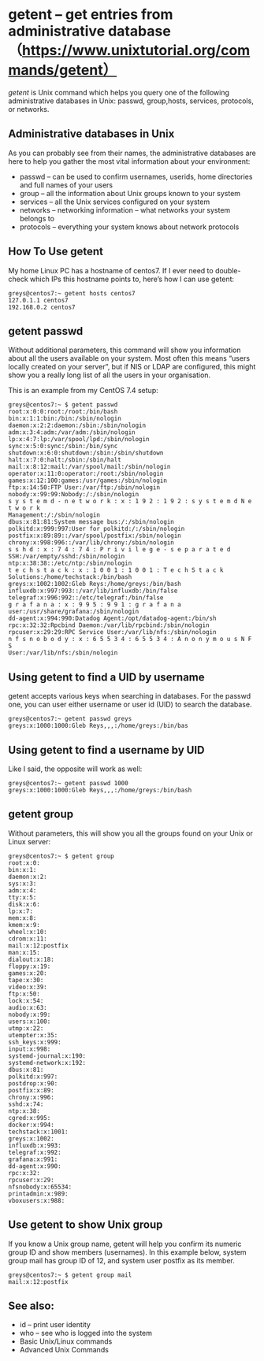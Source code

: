 # getent – get entries from administrative database（https://www.unixtutorial.org/commands/getent）
*getent* is Unix command which helps you query one of the following administrative databases in Unix: passwd, group,hosts, services, protocols, or networks.

## Administrative databases in Unix

As you can probably see from their names, the administrative
databases are here to help you gather the most vital
information about your environment:
- passwd – can be used to confirm usernames, userids, home directories and full names of your users
- group – all the information about Unix groups known to your system
- services – all the Unix services configured on your system
- networks – networking information – what networks your system belongs to
- protocols – everything your system knows about network protocols

## How To Use getent
My home Linux PC has a hostname of centos7. If I ever need to double-check which IPs this hostname points to, here’s how I
can use getent:
```shell
greys@centos7:~ getent hosts centos7
127.0.1.1 centos7
192.168.0.2 centos7
```

## getent passwd

Without additional parameters, this command will show you information about all the users available on your system. Most
often this means “users locally created on your server”, but if NIS or LDAP are configured, this might show you a really
long list of all the users in your organisation.

This is an example from my CentOS 7.4 setup:
```shell
greys@centos7:~ $ getent passwd
root:x:0:0:root:/root:/bin/bash
bin:x:1:1:bin:/bin:/sbin/nologin
daemon:x:2:2:daemon:/sbin:/sbin/nologin
adm:x:3:4:adm:/var/adm:/sbin/nologin
lp:x:4:7:lp:/var/spool/lpd:/sbin/nologin
sync:x:5:0:sync:/sbin:/bin/sync
shutdown:x:6:0:shutdown:/sbin:/sbin/shutdown
halt:x:7:0:halt:/sbin:/sbin/halt
mail:x:8:12:mail:/var/spool/mail:/sbin/nologin
operator:x:11:0:operator:/root:/sbin/nologin
games:x:12:100:games:/usr/games:/sbin/nologin
ftp:x:14:50:FTP User:/var/ftp:/sbin/nologin
nobody:x:99:99:Nobody:/:/sbin/nologin
s y s t e m d - n e t w o r k : x : 1 9 2 : 1 9 2 : s y s t e m d N e t w o r k
Management:/:/sbin/nologin
dbus:x:81:81:System message bus:/:/sbin/nologin
polkitd:x:999:997:User for polkitd:/:/sbin/nologin
postfix:x:89:89::/var/spool/postfix:/sbin/nologin
chrony:x:998:996::/var/lib/chrony:/sbin/nologin
s s h d : x : 7 4 : 7 4 : P r i v i l e g e - s e p a r a t e d
SSH:/var/empty/sshd:/sbin/nologin
ntp:x:38:38::/etc/ntp:/sbin/nologin
t e c h s t a c k : x : 1 0 0 1 : 1 0 0 1 : T e c h S t a c k
Solutions:/home/techstack:/bin/bash
greys:x:1002:1002:Gleb Reys:/home/greys:/bin/bash
influxdb:x:997:993::/var/lib/influxdb:/bin/false
telegraf:x:996:992::/etc/telegraf:/bin/false
g r a f a n a : x : 9 9 5 : 9 9 1 : g r a f a n a
user:/usr/share/grafana:/sbin/nologin
dd-agent:x:994:990:Datadog Agent:/opt/datadog-agent:/bin/sh
rpc:x:32:32:Rpcbind Daemon:/var/lib/rpcbind:/sbin/nologin
rpcuser:x:29:29:RPC Service User:/var/lib/nfs:/sbin/nologin
n f s n o b o d y : x : 6 5 5 3 4 : 6 5 5 3 4 : A n o n y m o u s N F S
User:/var/lib/nfs:/sbin/nologin
```


## Using getent to find a UID by username

getent accepts various keys when searching in databases. For the passwd one, you can user either username or user id (UID)
to search the database.
```shell
greys@centos7:~ getent passwd greys
greys:x:1000:1000:Gleb Reys,,,:/home/greys:/bin/bas
```

## Using getent to find a username by UID
Like I said, the opposite will work as well:
```shell
greys@centos7:~ getent passwd 1000
greys:x:1000:1000:Gleb Reys,,,:/home/greys:/bin/bash
```
## getent group
Without parameters, this will show you all the groups found on your Unix or Linux server:
```shell
greys@centos7:~ $ getent group
root:x:0:
bin:x:1:
daemon:x:2:
sys:x:3:
adm:x:4:
tty:x:5:
disk:x:6:
lp:x:7:
mem:x:8:
kmem:x:9:
wheel:x:10:
cdrom:x:11:
mail:x:12:postfix
man:x:15:
dialout:x:18:
floppy:x:19:
games:x:20:
tape:x:30:
video:x:39:
ftp:x:50:
lock:x:54:
audio:x:63:
nobody:x:99:
users:x:100:
utmp:x:22:
utempter:x:35:
ssh_keys:x:999:
input:x:998:
systemd-journal:x:190:
systemd-network:x:192:
dbus:x:81:
polkitd:x:997:
postdrop:x:90:
postfix:x:89:
chrony:x:996:
sshd:x:74:
ntp:x:38:
cgred:x:995:
docker:x:994:
techstack:x:1001:
greys:x:1002:
influxdb:x:993:
telegraf:x:992:
grafana:x:991:
dd-agent:x:990:
rpc:x:32:
rpcuser:x:29:
nfsnobody:x:65534:
printadmin:x:989:
vboxusers:x:988:
```

## Use getent to show Unix group
If you know a Unix group name, getent will help you confirm its numeric group ID and show members (usernames).
In this example below, system group mail has group ID of 12, and system user postfix as its member.
```shell
greys@centos7:~ $ getent group mail
mail:x:12:postfix
```
## See also:
- id – print user identity
- who – see who is logged into the system
- Basic Unix/Linux commands
- Advanced Unix Commands
